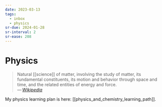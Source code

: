```yaml
---
date: 2023-03-13
tags:
  - inbox
  - physics
sr-due: 2024-01-28
sr-interval: 2
sr-ease: 208
---
```

# Physics

> Natural [[science]] of matter, involving the study of matter, its fundamental
> constituents, its motion and behavior through space and time, and the related
> entities of energy and force.\
> — <cite>[Wikipedia](https://en.wikipedia.org/wiki/Physics)</cite>

My physics learning plan is here: [[physics_and_chemistry_learning_path]].

